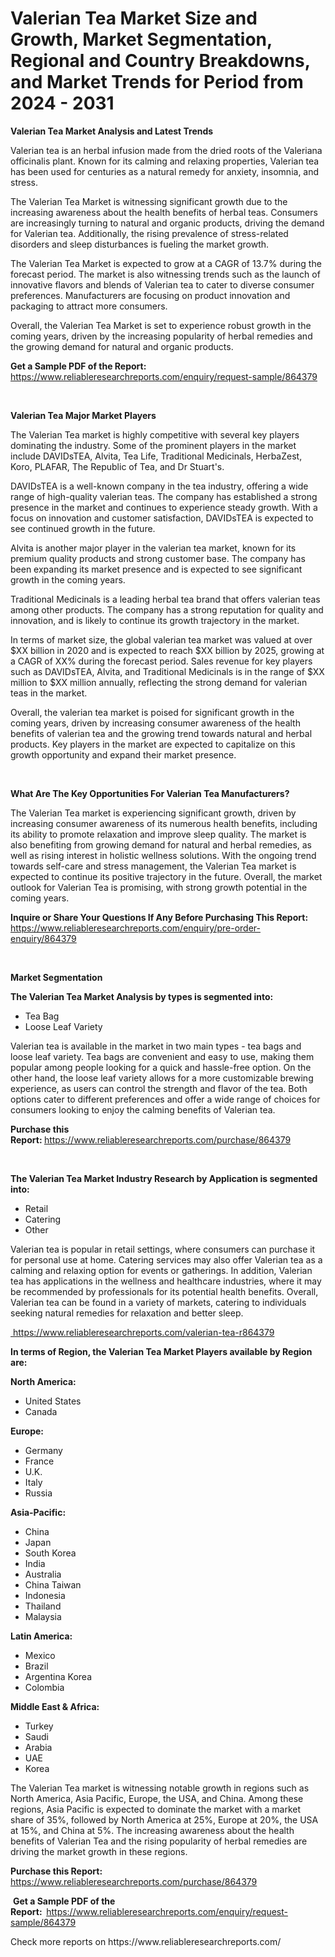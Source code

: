<p><h1>Valerian Tea Market Size and Growth, Market Segmentation, Regional and Country Breakdowns, and Market Trends for Period from 2024 -  2031</h1></p><p><strong>Valerian Tea Market Analysis and Latest Trends</strong></p>
<p><p>Valerian tea is an herbal infusion made from the dried roots of the Valeriana officinalis plant. Known for its calming and relaxing properties, Valerian tea has been used for centuries as a natural remedy for anxiety, insomnia, and stress.</p><p>The Valerian Tea Market is witnessing significant growth due to the increasing awareness about the health benefits of herbal teas. Consumers are increasingly turning to natural and organic products, driving the demand for Valerian tea. Additionally, the rising prevalence of stress-related disorders and sleep disturbances is fueling the market growth.</p><p>The Valerian Tea Market is expected to grow at a CAGR of 13.7% during the forecast period. The market is also witnessing trends such as the launch of innovative flavors and blends of Valerian tea to cater to diverse consumer preferences. Manufacturers are focusing on product innovation and packaging to attract more consumers.</p><p>Overall, the Valerian Tea Market is set to experience robust growth in the coming years, driven by the increasing popularity of herbal remedies and the growing demand for natural and organic products.</p></p>
<p><strong>Get a Sample PDF of the Report:&nbsp;</strong> <a href="https://www.reliableresearchreports.com/enquiry/request-sample/864379">https://www.reliableresearchreports.com/enquiry/request-sample/864379</a></p>
<p>&nbsp;</p>
<p><strong>Valerian Tea Major Market Players</strong></p>
<p><p>The Valerian Tea market is highly competitive with several key players dominating the industry. Some of the prominent players in the market include DAVIDsTEA, Alvita, Tea Life, Traditional Medicinals, HerbaZest, Koro, PLAFAR, The Republic of Tea, and Dr Stuart's.</p><p>DAVIDsTEA is a well-known company in the tea industry, offering a wide range of high-quality valerian teas. The company has established a strong presence in the market and continues to experience steady growth. With a focus on innovation and customer satisfaction, DAVIDsTEA is expected to see continued growth in the future.</p><p>Alvita is another major player in the valerian tea market, known for its premium quality products and strong customer base. The company has been expanding its market presence and is expected to see significant growth in the coming years.</p><p>Traditional Medicinals is a leading herbal tea brand that offers valerian teas among other products. The company has a strong reputation for quality and innovation, and is likely to continue its growth trajectory in the market.</p><p>In terms of market size, the global valerian tea market was valued at over $XX billion in 2020 and is expected to reach $XX billion by 2025, growing at a CAGR of XX% during the forecast period. Sales revenue for key players such as DAVIDsTEA, Alvita, and Traditional Medicinals is in the range of $XX million to $XX million annually, reflecting the strong demand for valerian teas in the market.</p><p>Overall, the valerian tea market is poised for significant growth in the coming years, driven by increasing consumer awareness of the health benefits of valerian tea and the growing trend towards natural and herbal products. Key players in the market are expected to capitalize on this growth opportunity and expand their market presence.</p></p>
<p>&nbsp;</p>
<p><strong>What Are The Key Opportunities For Valerian Tea Manufacturers?</strong></p>
<p><p>The Valerian Tea market is experiencing significant growth, driven by increasing consumer awareness of its numerous health benefits, including its ability to promote relaxation and improve sleep quality. The market is also benefiting from growing demand for natural and herbal remedies, as well as rising interest in holistic wellness solutions. With the ongoing trend towards self-care and stress management, the Valerian Tea market is expected to continue its positive trajectory in the future. Overall, the market outlook for Valerian Tea is promising, with strong growth potential in the coming years.</p></p>
<p><strong>Inquire or Share Your Questions If Any Before Purchasing This Report:</strong> <a href="https://www.reliableresearchreports.com/enquiry/pre-order-enquiry/864379">https://www.reliableresearchreports.com/enquiry/pre-order-enquiry/864379</a></p>
<p>&nbsp;</p>
<p><strong>Market Segmentation</strong></p>
<p><strong>The Valerian Tea Market Analysis by types is segmented into:</strong></p>
<p><ul><li>Tea Bag</li><li>Loose Leaf Variety</li></ul></p>
<p><p>Valerian tea is available in the market in two main types - tea bags and loose leaf variety. Tea bags are convenient and easy to use, making them popular among people looking for a quick and hassle-free option. On the other hand, the loose leaf variety allows for a more customizable brewing experience, as users can control the strength and flavor of the tea. Both options cater to different preferences and offer a wide range of choices for consumers looking to enjoy the calming benefits of Valerian tea.</p></p>
<p><strong>Purchase this Report:&nbsp;</strong><a href="https://www.reliableresearchreports.com/purchase/864379">https://www.reliableresearchreports.com/purchase/864379</a></p>
<p>&nbsp;</p>
<p><strong>The Valerian Tea Market Industry Research by Application is segmented into:</strong></p>
<p><ul><li>Retail</li><li>Catering</li><li>Other</li></ul></p>
<p><p>Valerian tea is popular in retail settings, where consumers can purchase it for personal use at home. Catering services may also offer Valerian tea as a calming and relaxing option for events or gatherings. In addition, Valerian tea has applications in the wellness and healthcare industries, where it may be recommended by professionals for its potential health benefits. Overall, Valerian tea can be found in a variety of markets, catering to individuals seeking natural remedies for relaxation and better sleep.</p></p>
<p><a href="https://www.reliableresearchreports.com/valerian-tea-r864379">&nbsp;https://www.reliableresearchreports.com/valerian-tea-r864379</a></p>
<p><strong>In terms of Region, the Valerian Tea Market Players available by Region are:</strong></p>
<p>
    <p> <strong> North America: </strong>
        <ul>
            <li>United States</li>
            <li>Canada</li>
        </ul>
        </p> 
    <p> <strong> Europe: </strong>
        <ul>
            <li>Germany</li>
            <li>France</li>
            <li>U.K.</li>
            <li>Italy</li>
            <li>Russia</li>
        </ul>
        </p> 
    <p> <strong> Asia-Pacific: </strong>
        <ul>
            <li>China</li>
            <li>Japan</li>
            <li>South Korea</li>
            <li>India</li>
            <li>Australia</li>
            <li>China Taiwan</li>
            <li>Indonesia</li>
            <li>Thailand</li>
            <li>Malaysia</li>
        </ul>
        </p> 
    <p> <strong> Latin America: </strong>
        <ul>
            <li>Mexico</li>
            <li>Brazil</li>
            <li>Argentina Korea</li>
            <li>Colombia</li>
        </ul>
        </p> 
    <p> <strong> Middle East & Africa: </strong>
        <ul>
            <li>Turkey</li>
            <li>Saudi</li>
            <li>Arabia</li>
            <li>UAE</li>
            <li>Korea</li>
        </ul>
    </p>
    </p>
<p><p>The Valerian Tea market is witnessing notable growth in regions such as North America, Asia Pacific, Europe, the USA, and China. Among these regions, Asia Pacific is expected to dominate the market with a market share of 35%, followed by North America at 25%, Europe at 20%, the USA at 15%, and China at 5%. The increasing awareness about the health benefits of Valerian Tea and the rising popularity of herbal remedies are driving the market growth in these regions.</p></p>
<p><strong>Purchase this Report: </strong><a href="https://www.reliableresearchreports.com/purchase/864379">https://www.reliableresearchreports.com/purchase/864379</a></p>
<p>&nbsp;<strong>Get a Sample PDF of the Report:&nbsp;&nbsp;</strong><a href="https://www.reliableresearchreports.com/enquiry/request-sample/864379">https://www.reliableresearchreports.com/enquiry/request-sample/864379</a></p>
<p><strong></strong></p>
<p>Check more reports on https://www.reliableresearchreports.com/</p>